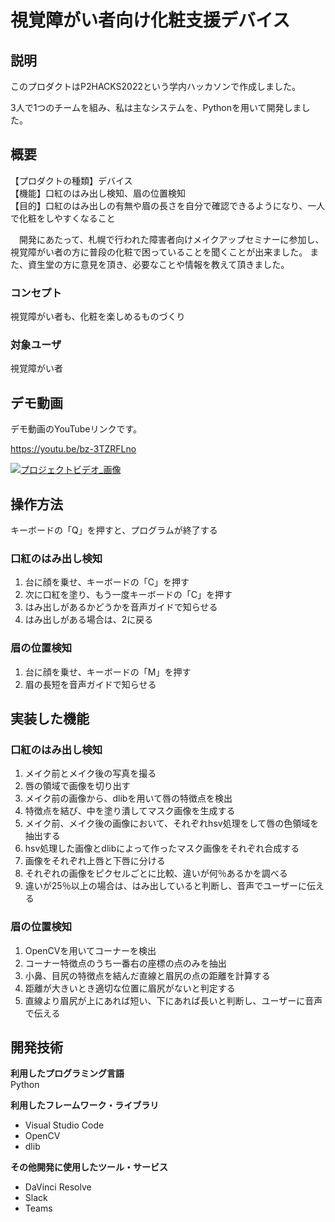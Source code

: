 # 視覚障がい者向け化粧支援デバイス 

## **説明**
このプロダクトはP2HACKS2022という学内ハッカソンで作成しました。

3人で1つのチームを組み、私は主なシステムを、Pythonを用いて開発しました。

## **概要**  
【プロダクトの種類】デバイス   
【機能】口紅のはみ出し検知、眉の位置検知  
【目的】口紅のはみ出しの有無や眉の長さを自分で確認できるようになり、一人で化粧をしやすくなること

　開発にあたって、札幌で行われた障害者向けメイクアップセミナーに参加し、視覚障がい者の方に普段の化粧で困っていることを聞くことが出来ました。
 また、資生堂の方に意見を頂き、必要なことや情報を教えて頂きました。

### **コンセプト**  
視覚障がい者も、化粧を楽しめるものづくり

### **対象ユーザ**  
視覚障がい者

## **デモ動画**
デモ動画のYouTubeリンクです。

https://youtu.be/bz-3TZRFLno

[![プロジェクトビデオ_画像](https://user-images.githubusercontent.com/64635773/225652648-9eccc8cb-8c53-41bc-80d5-f9209186f839.jpg)](https://youtu.be/bz-3TZRFLno)


## **操作方法**  
キーボードの「Q」を押すと、プログラムが終了する
### **口紅のはみ出し検知**
1. 台に顔を乗せ、キーボードの「C」を押す  
2. 次に口紅を塗り、もう一度キーボードの「C」を押す   
3. はみ出しがあるかどうかを音声ガイドで知らせる   
4. はみ出しがある場合は、2に戻る

### **眉の位置検知**
1. 台に顔を乗せ、キーボードの「M」を押す    
2. 眉の長短を音声ガイドで知らせる   

## **実装した機能**
### **口紅のはみ出し検知**
1. メイク前とメイク後の写真を撮る  
2. 唇の領域で画像を切り出す  
3. メイク前の画像から、dlibを用いて唇の特徴点を検出  
4. 特徴点を結び、中を塗り潰してマスク画像を生成する  
5. メイク前、メイク後の画像において、それぞれhsv処理をして唇の色領域を抽出する  
6. hsv処理した画像とdlibによって作ったマスク画像をそれぞれ合成する  
7. 画像をそれぞれ上唇と下唇に分ける   
8. それぞれの画像をピクセルごとに比較、違いが何％あるかを調べる  
9. 違いが25％以上の場合は、はみ出していると判断し、音声でユーザーに伝える

### **眉の位置検知**
1. OpenCVを用いてコーナーを検出  
2. コーナー特徴点のうち一番右の座標の点のみを抽出  
3. 小鼻、目尻の特徴点を結んだ直線と眉尻の点の距離を計算する  
4. 距離が大きいとき適切な位置に眉尻がないと判定する  
5. 直線より眉尻が上にあれば短い、下にあれば長いと判断し、ユーザーに音声で伝える

## 開発技術 

**利用したプログラミング言語**  
Python

**利用したフレームワーク・ライブラリ**  
* Visual Studio Code
* OpenCV
* dlib

**その他開発に使用したツール・サービス**  
* DaVinci Resolve 
* Slack 
* Teams 
